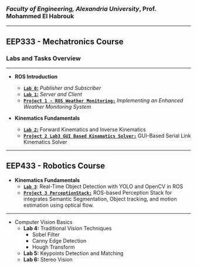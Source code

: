 ###  *Faculty of Engineering, Alexandria University*, Prof. Mohammed El Habrouk
----
## EEP333 - Mechatronics Course

### Labs and Tasks Overview
----
- **ROS Introduction**
   - **[`Lab 0`:](/Lab0_Publisher_Subscriber)** *Publisher and Subscriber*
   - **[`Lab 1`:](/Lab1_Server_Client)** *Server and Client*
   - **[`Project 1 - ROS Weather Monitoring:`](/Project1_ROS_Weather_Monitoring)** *Implementing an Enhanced Weather Monitoring System*

- **Kinematics Fundamentals**
   - **[`Lab 2`:](/Lab2)** Forward Kinematics  and Inverse Kinematics
   - **[`Project 2 Lab3 GUI Based Kinamatics Solver:`](/Project2_GUI_Kinematics_Solver/)** GUI-Based Serial Link Kinematics Solver
----

## EEP433 - Robotics Course 

- **Kinematics Fundamentals**
   - **[`Lab 3`](/Lab3_Object_Detection_ROS/)**: Real-Time Object Detection with YOLO and OpenCV in ROS
   - **[`Project 3 PerceptionStack:`](/Project3_Perception_Stack/)** ROS-based Perception Stack for integrates Semantic Segmentation, Object tracking, and motion estimation using optical flow.

----
- Computer Vision Basics
   - **Lab 4:** Traditional Vision Techniques
      - Sobel Filter
      - Canny Edge Detection
      - Hough Transform
   - **Lab 5:** Keypoints Detection and Matching
   - **Lab 6:** Stereo Vision
